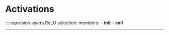 # Activations

::: eqxvision.layers.ReLU
    selection:
        members:
            - __init__
            - __call__

---
